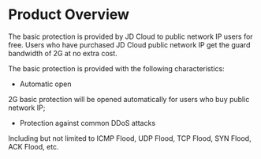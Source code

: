 # Product Overview


The basic protection is provided by JD Cloud to public network IP users for free. Users who have purchased JD Cloud public network IP get the guard bandwidth of 2G at no extra cost.

The basic protection is provided with the following characteristics:

* Automatic open

2G basic protection will be opened automatically for users who buy public network IP;
* Protection against common DDoS attacks

Including but not limited to ICMP Flood, UDP Flood, TCP Flood, SYN Flood, ACK Flood, etc.


